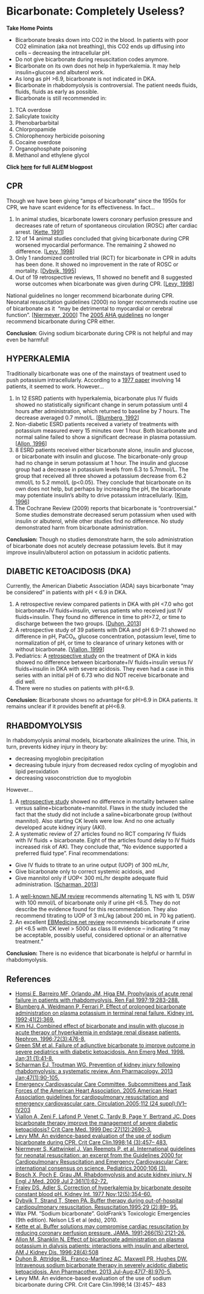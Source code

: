 


# Bicarbonate: Completely Useless?

**Take Home Points**

-   Bicarbonate breaks down into CO2 in the blood. In patients with poor CO2 elimination (aka not breathing), this CO2 ends up diffusing into cells – decreasing the intracellular pH.
-   Do not give bicarbonate during resuscitation codes anymore.
-   Bicarbonate on its own does not help in hyperkalemia. It may help insulin+glucose and albuterol work.
-   As long as pH &gt;6.9, bicarbonate is not indicated in DKA.
-   Bicarbonate in rhabdomyolysis is controversial. The patient needs fluids, fluids, fluids as early as possible.
-   Bicarbonate is still recommended in:

1.  TCA overdose
2.  Salicylate toxicity
3.  Phenobarbarbital
4.  Chlorpropamide
5.  Chlorophenoxy herbicide poisoning
6.  Cocaine overdose
7.  Organophosphate poisoning
8.  Methanol and ethylene glycol

**Click [here](http://academiclifeinem.com/bicarbonate-completely-useless/) for full ALiEM blogpost**

## CPR

Though we have been giving “amps of bicarbonate” since the 1950s for CPR, we have scant evidence for its effectiveness. In fact…

1.  In animal studies, bicarbonate lowers coronary perfusion pressure and decreases rate of return of spontaneous circulation (ROSC) after cardiac arrest. \[[Kette, 1991](http://www.ncbi.nlm.nih.gov/pubmed/1920701)\]
2.  12 of 14 animal studies concluded that giving bicarbonate during CPR worsened myocardial performance. The remaining 2 showed no difference. \[[Levy, 1998](http://www.ncbi.nlm.nih.gov/pubmed/9700442)\]
3.  Only 1 randomized controlled trial (RCT) for bicarbonate in CPR in adults has been done. It showed no improvement in the rate of ROSC or mortality. \[[Dybvik, 1995](http://www.ncbi.nlm.nih.gov/pubmed/7659873)\]
4.  Out of 19 retrospective reviews, 11 showed no benefit and 8 suggested worse outcomes when bicarbonate was given during CPR. \[[Levy, 1998](http://www.ncbi.nlm.nih.gov/pubmed/9700442)\]

National guidelines no longer recommend bicarbonate during CPR. Neonatal resuscitation guidelines (2000) no longer recommends routine use of bicarbonate as it  “may be detrimental to myocardial or cerebral function”. \[[Niermeyer, 2000](http://www.ncbi.nlm.nih.gov/pubmed/10969113)\] The [2005 AHA guidelines](http://www.ncbi.nlm.nih.gov/pubmed/16314375) no longer recommend bicarbonate during CPR either.

**Conclusion**: Giving sodium bicarbonate during CPR is not helpful and may even be harmful!

## HYPERKALEMIA

Traditionally bicarbonate was one of the mainstays of treatment used to push potassium intracellularly. According to a [1977 paper](http://www.ncbi.nlm.nih.gov/pubmed/24132) involving 14 patients, it seemed to work. However…

1.  In 12 ESRD patients with hyperkalemia, bicarbonate plus IV fluids showed no statistically significant change in serum potassium until 4 hours after administration, which returned to baseline by 7 hours. The decrease averaged 0.7 mmol/L. \[[Blumberg, 1992](http://www.ncbi.nlm.nih.gov/pubmed/1552710)\] 
2.  Non-diabetic ESRD patients received a variety of treatments with potassium measured every 15 minutes over 1 hour. Both bicarbonate and normal saline failed to show a significant decrease in plasma potassium. \[[Allon, 1996](http://www.ncbi.nlm.nih.gov/pubmed/8840939)\]
3.  8 ESRD patients received either bicarbonate alone, insulin and glucose, or bicarbonate with insulin and glucose. The bicarbonate-only group had no change in serum potassium at 1 hour. The insulin and glucose group had a decrease in potassium levels from 6.3 to 5.7mmol/L. The group that received all three showed a potassium decrease from 6.2 mmol/L to 5.2 mmol/L (p&lt;0.05). They conclude that bicarbonate on its own does not help, but perhaps by increasing the pH, the bicarbonate may potentiate insulin’s abilty to drive potassium intracellularly. \[[Kim, 1996](http://www.ncbi.nlm.nih.gov/pubmed/8852501)\]
4.  The Cochrane Review (2009) reports that bicarbonate is “controversial.” Some studies demonstrate decreased serum potassium when used with insulin or albuterol, while other studies find no difference. No study demonstrated harm from bicarbonate administration.

**Conclusion:** Though no studies demonstrate harm, the solo administration of bicarbonate does not acutely decrease potassium levels. But it may improve insulin/albuterol action on potassium in acidotic patients.

## DIABETIC KETOACIDOSIS (DKA)

Currently, the American Diabetic Association (ADA) says bicarbonate “may be considered” in patients with pH &lt; 6.9 in DKA. 

1.  A retrospective review compared patients in DKA with pH &lt;7.0 who got bicarbonate+IV fluids+insulin, versus patients who received just IV fluids+insulin. They found no difference in time to pH&gt;7.2, or time to discharge between the two groups. \[[Duhon, 2013](http://www.ncbi.nlm.nih.gov/pubmed/23737516)\]
2.  A retrospective study of 39 patients with DKA and pH 6.9-7.1 showed no difference in pH, PaCO₂, glucose concentration, potassium level, time to normalization of pH, or time to clearance of urinary ketones with or without bicarbonate. \[[Viallon, 1999](http://www.ncbi.nlm.nih.gov/pubmed/10628611)\]
3.  Pediatrics: A [retrospective study](http://www.ncbi.nlm.nih.gov/pubmed/9437340) on the treatment of DKA in kids showed no difference between bicarbonate+IV fluids+insulin versus IV fluids+insulin in DKA with severe acidosis. They even had a case in this series with an initial pH of 6.73 who did NOT receive bicarbonate and did well. 
4.  There were no studies on patients with pH&lt;6.9.

**Conclusion:** Bicarbonate shows no advantage for pH&gt;6.9 in DKA patients. It remains unclear if it provides benefit at pH&lt;6.9.

## RHABDOMYOLYSIS

In rhabdomyolysis animal models, bicarbonate alkalinizes the urine. This, in turn, prevents kidney injury in theory by: 

-   decreasing myoglobin precipitation
-   decreasing tubule injury from decreased redox cycling of myoglobin and lipid peroxidation
-   decreasing vasoconstriction due to myoglobin

However…

1.  A [retrospective study](http://www.ncbi.nlm.nih.gov/pubmed/9101605) showed no difference in mortality between saline versus saline+bicarbonate+mannitol. Flaws in the study included the fact that the study did not include a saline+bicarbonate group (without mannitol). Also starting CK levels were low. And no one actually developed acute kidney injury (AKI).
2.  A systematic review of 27 articles found no RCT comparing IV fluids with IV fluids + bicarbonate. Eight of the articles found delay to IV fluids increased risk of AKI. They conclude that, “No evidence supported a preferred fluid type”. Final recommendations:

-   Give IV fluids to titrate to an urine output (UOP) of 300 mL/hr,
-   Give bicarbonate only to correct systemic acidosis, and
-   Give mannitol only if UOP&lt; 300 mL/hr despite adequate fluid administration. \[[Scharman, 2013](http://www.ncbi.nlm.nih.gov/pubmed/23324509)\]

1.  A [well-known NEJM review](http://www.nejm.org/doi/full/10.1056/NEJMra0801327) recommends alternating 1L NS with 1L D5W with 100 mmol/L of bicarbonate only if urine pH &lt;6.5. They do not describe the evidence found for this recommendation. They also recommend titrating to UOP of 3 mL/kg (about 200 mL in 70 kg patient).
2.  An excellent [EBMedicine.net review](http://www.ebmedicine.net/store.php?paction=showProduct&pid=258) recommends bicarbonate if urine pH &lt;6.5 with CK level &gt; 5000 as class III evidence – indicating “it may be acceptable, possibly useful, considered optional or an alternative treatment.”  

**Conclusion:** There is no evidence that bicarbonate is helpful or harmful in rhabdomyolysis.

## References

-   [Homsi E, Barreiro MF, Orlando JM, Higa EM. Prophylaxis of acute renal failure in patients with rhabdomyolysis. Ren Fail 1997;19:283-288.](http://www.ncbi.nlm.nih.gov/pubmed/9101605)
-   [Blumberg A, Weidmann P, Ferrari P. Effect of prolonged bicarbonate administration on plasma potassium in terminal renal failure. Kidney int. 1992;41(2):369.](http://www.ncbi.nlm.nih.gov/pubmed/1552710)
-   [Kim HJ. Combined effect of bicarbonate and insulin with glucose in acute therapy of hyperkalemia in endstage renal disease patients. Nephron. 1996;72(3):476-8,](http://www.ncbi.nlm.nih.gov/pubmed/8852501)
-   [Green SM et al. Failure of adjunctive bicarbonate to improve outcome in severe pediatrics with diabetic ketoacidosis. Ann Emerg Med. 1998. Jan;31 (1):41-8.](http://www.ncbi.nlm.nih.gov/pubmed/9437340)
-   [Scharman EJ, Troutman WG. Prevention of kidney injury following rhabdomyolysis: a systematic review. Ann Pharmacology. 2013 Jan;47(1):90-105.](http://www.ncbi.nlm.nih.gov/pubmed/23324509)
-   [Emergency Cardiovascular Care Committee, Subcommittees and Task Forces of the American Heart Association. 2005 American Heart Association guidelines for cardiopulmonary resuscitation and emergency cardiovascular care. Circulation.2005;112 (24 suppl):IV1– IV203](http://www.ncbi.nlm.nih.gov/pubmed/16314375)
-   [Viallon A, Zeni F, Lafond P, Venet C, Tardy B, Page Y, Bertrand JC. Does bicarbonate therapy improve the management of severe diabetic ketoacidosis? Crit Care Med. 1999 Dec;27(12):2690-3.](http://www.ncbi.nlm.nih.gov/pubmed/10628611)
-   [Levy MM. An evidence-based evaluation of the use of sodium bicarbonate during CPR. Crit Care Clin.1998;14 (3):457– 483.](http://www.ncbi.nlm.nih.gov/pubmed/9700442)
-   [Niermeyer S, Kattwinkel J, Van Reempts P, et al. International guidelines for neonatal resuscitation: an excerpt from the Guidelines 2000 for Cardiopulmonary Resuscitation and Emergency Cardiovascular Care: international consensus on science. Pediatrics.2000;106 (3).](http://www.ncbi.nlm.nih.gov/pubmed/10969113)
-   [Bosch X, Poch E, Grau JM. Rhabdomyolysis and acute kidney injury. N Engl J Med. 2009 Jul 2;361(1):62-72.](http://www.nejm.org/doi/full/10.1056/NEJMra0801327)
-   [Fraley DS, Adler S. Correction of hyperkalemia by bicarbonate despite constant blood pH. Kidney Int. 1977 Nov;12(5):354-60.](http://www.ncbi.nlm.nih.gov/pubmed/24132)
-   [Dybvik T, Strand T, Steen PA. Buffer therapy during out-of-hospital cardiopulmonary resuscitation. Resuscitation.1995;29 (2):89– 95.](http://www.ncbi.nlm.nih.gov/pubmed/7659873)
-   Wax PM. “Sodium bicarbonate”. GoldFrank’s Toxicologic Emergencies (9th edition). Nelson LS et al (eds), 2010.
-   [Kette et al. Buffer solutions may compromise cardiac resuscitation by reducing coronary perfusion pressure. JAMA. 1991;266(15):2121-26.](http://www.ncbi.nlm.nih.gov/pubmed/1920701)
-   [Allon M, Shanklin N. Effect of bicarbonate administration on plasma potassium in dialysis patients: interactions with insulin and alberterol. AM J Kidney Dis. 1996;28(4):508](http://www.ncbi.nlm.nih.gov/pubmed/8840939)
-   [Duhon B, Attridge RL, Franco-Martinez AC, Maxwell PR, Hughes DW. Intravenous sodium bicarbonate therapy in severely acidotic diabetic ketoacidosis. Ann Pharmacother. 2013 Jul-Aug;47(7-8):970-5.](http://www.ncbi.nlm.nih.gov/pubmed/23737516)
-   Levy MM. An evidence-based evaluation of the use of sodium bicarbonate during CPR. Crit Care Clin.1998;14 (3):457– 483
